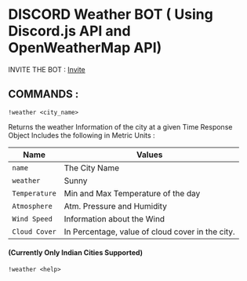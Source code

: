 # DISCORD Weather BOT ( Using Discord.js API and OpenWeatherMap API)

INVITE THE BOT : [Invite](https://discord.com/api/oauth2/authorize?client_id=935667345614065684&scope=bot&permissions=1)

## COMMANDS :
```
!weather <city_name>
```
Returns the weather Information of the city at a given Time
Response Object Includes the following in Metric Units :

| Name | Values |
| --- | --- |
| `name` | The City Name |
| `weather` | Sunny | Rainy | Cloudy | Mist |
| `Temperature` | Min and Max Temperature of the day |
| `Atmosphere` | Atm. Pressure and Humidity |
| `Wind Speed` | Information about the Wind |
| `Cloud Cover` | In Percentage, value of cloud cover in the city. |

#### (Currently Only Indian Cities Supported)

```
!weather <help>
```
